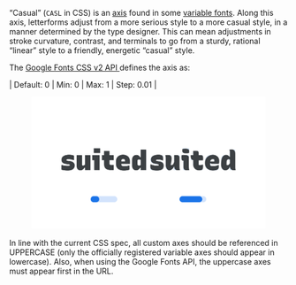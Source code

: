“Casual” (`CASL` in CSS) is an [axis](/glossary/axis_in_variable_fonts) found in some [variable fonts](/glossary/variable_fonts). Along this axis, letterforms adjust from a more serious style to a more casual style, in a manner determined by the type designer. This can mean adjustments in stroke curvature, contrast, and terminals to go from a sturdy, rational “linear” style to a friendly, energetic “casual” style.

The [Google Fonts CSS v2 API ](https://developers.google.com/fonts/docs/css2) defines the axis as:

| Default: 0 | Min: 0 | Max: 1 | Step: 0.01 |

<figure>

![Two side-by-side type specimens of the word “suited”, each shown with a variable axis represented beneath as a horizontal slider. The first specimen, with the slider most of the way to the left to represent a lower value on the axis, shows straighter letterforms. The second specimen, with the slider most of the way to the right to represent a higher value on the axis, exhibits curvier shapes.](images/thumbnail.svg)

</figure>

In line with the current CSS spec, all custom axes should be referenced in UPPERCASE (only the officially registered variable axes should appear in lowercase). Also, when using the Google Fonts API, the uppercase axes must appear first in the URL.
